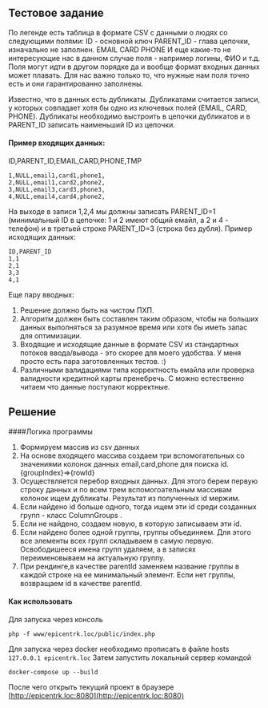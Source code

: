 Тестовое задание
---------------------

По легенде есть таблица в формате CSV с данными о людях со следующими полями:
ID - основной ключ
PARENT_ID - глава цепочки, изначально не заполнен.
EMAIL
CARD
PHONE
И еще какие-то не интересующие нас в данном случае поля - например логины, ФИО и т.д. Поля могут идти в другом порядке да и вообще формат входных данных может плавать. Для нас важно только то, что нужные нам поля точно есть и они гарантированно заполнены.

Известно, что в данных есть дубликаты. Дубликатами считается записи, у которых совпадает хотя бы одно из ключевых полей (EMAIL, CARD, PHONE). Дубликаты необходимо выстроить в цепочки дубликатов и в PARENT_ID записать наименьший ID из цепочки.

#### Пример входящих данных:

ID,PARENT_ID,EMAIL,CARD,PHONE,TMP
```
1,NULL,email1,card1,phone1,
2,NULL,email1,card2,phone2,
3,NULL,email3,card3,phone3,
4,NULL,email4,card4,phone2,
```

На выходе в записи 1,2,4 мы должны записать PARENT_ID=1 (минимальный ID в цепочке: 1 и 2 имеют общий емайл, а 2 и 4 - телефон) и в третьей строке PARENT_ID=3 (строка без дубля). Пример исходящих данных:

```
ID,PARENT_ID
1,1
2,1
3,3
4,1
```

Еще пару вводных:
1) Решение должно быть на чистом ПХП.
2) Алгоритм должен быть составлен таким образом, чтобы на больших данных выполняться за разумное время или хотя бы иметь запас для оптимизации.
3) Входящие и исходящие данные в формате CSV из стандартных потоков ввода/вывода - это скорее для моего удобства. У меня просто есть пара заготовленных тестов. :)
4) Различными валидациями типа корректность емайла или проверка валидности кредитной карты пренебречь. С можно естественно читаем что данные поступают корректные.



## Решение

####Логика программы
1) Формируем массив из csv данных
2) На основе входящего массива создаем три вспомогательных со значениями колонок данных email,card,phone для поиска id. {groupIndex}=>{rowId}
2) Осуществляется перебор входных данных. Для этого берем первую строку данных и по всем трем вспомогоательным массивам колонок ищем дубликаты. Результат из полученных id мержим.
3) Если найдено id больше одного, тогда ищем эти id среди созданных групп - класс ColumnGroups .
4) Если не найдено, создаем новую, в которую записываем эти id.
5) Если найдено более одной группы, группы объединяем. Для этого все элементы всех групп складываем в самую первую. Освободишееся имена групп удаляем, а в записях переименовываем на актуальную группу.
6) При рендинге,в качестве parentId заменяем название группы в каждой строке на ее минимальный элемент. Если нет группы, возвращаем id в качестве parentId.


#### Как использовать
Для запуска через консоль
```
php -f www/epicentrk.loc/public/index.php
```

Для запуска через docker необходимо прописать в файле hosts
``` 127.0.0.1 epicentrk.loc ``` 
Затем запустить локальный сервер командой
``` 
docker-compose up --build
 ```
После чего открыть текущий проект в браузере [http://epicentrk.loc:8080](http://epicentrk.loc:8080)